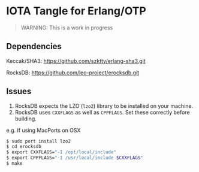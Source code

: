 # IOTA Tangle for Erlang/OTP

> WARNING: This is a work in progress

## Dependencies

Keccak/SHA3:  https://github.com/szktty/erlang-sha3.git

RocksDB:  https://github.com/leo-project/erocksdb.git

## Issues

1. RocksDB expects the LZO (`lzo2`) library to be installed on your machine.
1. RocksDB uses `CXXFLAGS` as well as `CPPFLAGS`. Set these correctly before building.

e.g. If using MacPorts on OSX
```bash
$ sudo port install lzo2
$ cd erocksdb
$ export CXXFLAGS="-I /opt/local/include"
$ export CPPFLAGS="-I /usr/local/include $CXXFLAGS"
$ make
```
